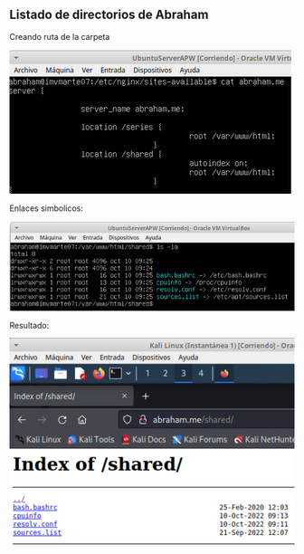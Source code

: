 
## Listado de directorios de Abraham
Creando ruta de la carpeta

![](img/shared1.png)

Enlaces simbolicos:

![](img/shared2.png)

Resultado:

![](img/shared.png)